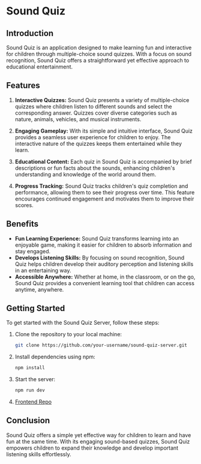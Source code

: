 # Sound Quiz

## Introduction
Sound Quiz is an application designed to make learning fun and interactive for children through multiple-choice sound quizzes. With a focus on sound recognition, Sound Quiz offers a straightforward yet effective approach to educational entertainment.

## Features
1. **Interactive Quizzes:** Sound Quiz presents a variety of multiple-choice quizzes where children listen to different sounds and select the corresponding answer. Quizzes cover diverse categories such as nature, animals, vehicles, and musical instruments.

2. **Engaging Gameplay:** With its simple and intuitive interface, Sound Quiz provides a seamless user experience for children to enjoy. The interactive nature of the quizzes keeps them entertained while they learn.

3. **Educational Content:** Each quiz in Sound Quiz is accompanied by brief descriptions or fun facts about the sounds, enhancing children's understanding and knowledge of the world around them.

4. **Progress Tracking:** Sound Quiz tracks children's quiz completion and performance, allowing them to see their progress over time. This feature encourages continued engagement and motivates them to improve their scores.

## Benefits
- **Fun Learning Experience:** Sound Quiz transforms learning into an enjoyable game, making it easier for children to absorb information and stay engaged.
- **Develops Listening Skills:** By focusing on sound recognition, Sound Quiz helps children develop their auditory perception and listening skills in an entertaining way.
- **Accessible Anywhere:** Whether at home, in the classroom, or on the go, Sound Quiz provides a convenient learning tool that children can access anytime, anywhere.

## Getting Started

To get started with the Sound Quiz Server, follow these steps:

1. Clone the repository to your local machine:
    ```bash
    git clone https://github.com/your-username/sound-quiz-server.git
    ```

2. Install dependencies using npm:
    ```bash
    npm install
    ```

3. Start the server:
    ```bash
    npm run dev
    ```
4. [Frontend Repo](https://github.com/KenCab123/jwt-auth-frontend)


## Conclusion
Sound Quiz offers a simple yet effective way for children to learn and have fun at the same time. With its engaging sound-based quizzes, Sound Quiz empowers children to expand their knowledge and develop important listening skills effortlessly.




